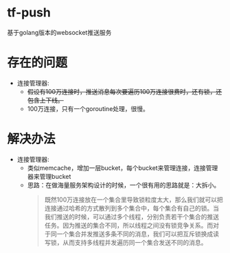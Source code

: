 # tf-push
基于golang版本的websocket推送服务

# 存在的问题

* 连接管理器:
    * ~~假设有100万连接时，推送消息每次要遍历100万连接很费时，还有锁，还包含上下线。~~
    * 100万连接，只有一个goroutine处理，很慢。

# 解决办法
* 连接管理器:
    * 类似memcache，增加一层bucket，每个bucket来管理连接，连接管理器来管理bucket
    * 思路：在做海量服务架构设计的时候，一个很有用的思路就是：大拆小。
        > 既然100万连接放在一个集合里导致锁粒度太大，那么我们就可以把连接通过哈希的方式散列到多个集合中，每个集合有自己的锁。当我们推送的时候，可以通过多个线程，分别负责若干个集合的推送任务。因为推送的集合不同，所以线程之间没有锁竞争关系。而对于同一个集合并发推送多条不同的消息，我们可以把互斥锁换成读写锁，从而支持多线程并发遍历同一个集合发送不同的消息。